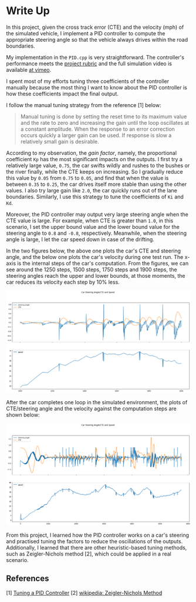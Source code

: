 # Write Up

In this project, given the cross track error (CTE) and the velocity (mph) of the simulated vehicle, I implement a PID controller to compute the appropriate steering angle so that the vehicle always drives within the road boundaries.

My implementation in the `PID.cpp` is very straightforward. The controller's performance meets the [project rubric](https://review.udacity.com/#!/rubrics/1972/view) and the full simulation video is available [at vimeo](https://vimeo.com/312467932).

I spent most of my efforts tuning three coefficients of the controller manually because the most thing I want to know about the PID controller is how these coefficients impact the final output.

I follow the manual tuning strategy from the reference [1] below:

> Manual tuning is done by setting the reset time to its maximum value and the rate to zero and increasing the gain until the loop oscillates at a constant amplitude. When the response to an error correction occurs quickly a larger gain can be used. If response is slow a relatively small gain is desirable.

According to my observation, the *gain factor*, namely, the proportional coefficient `Kp` has the most significant impacts on the outputs. I first try a relatively large value, `0.75`, the car swifts wildly and rushes to the bushes or the river finally, while the CTE keeps on increasing. So I gradually reduce this value by `0.05` from `0.75` to `0.05`, and find that when the value is between `0.35` to `0.25`, the car drives itself more stable than using the other values. I also try large gain like `2.0`, the car quickly runs out of the lane boundaries. Similarly, I use this strategy to tune the coefficients of `Ki` and `Kd`.

Moreover, the PID controller may output very large steering angle when the CTE value is large. For example, when CTE is greater than `1.0`, in this scenario, I set the upper bound value and the lower bound value for the steering angle to `0.8` and `-0.8`, respectively. Meanwhile, when the steering angle is large, I let the car speed down in case of the drifting.

In the two figures below, the above one plots the car's CTE and steering angle, and the below one plots the car's velocity during one test run. The x-axis is the internal steps of the car's computation. From the figures, we can see around the 1250 steps, 1500 steps, 1750 steps and 1900 steps, the steering angles reach the upper and lower bounds, at those moments, the car reduces its velocity each step by 10% less.

![](./image/antidrifting.png)

After the car completes one loop in the simulated environment, the plots of CTE/steering angle and the velocity against the computation steps are shown below:

![](./image/cte_speed_plot.png)

From this project, I learned how the PID controller works on a car's steering and practised tuning the factors to reduce the oscillations of the outputs. Additionally, I learned that there are other heuristic-based tuning methods, such as Zeigler-Nichols method [2], which could be applied in a real scenario.

## References
[1] [Tuning a PID Controller](https://www.omega.com/technical-learning/tuning-a-pid-controller.html)
[2] [wikipedia: Zeigler-Nichols Method](https://en.wikipedia.org/wiki/Ziegler%E2%80%93Nichols_method)
